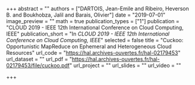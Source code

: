 +++
abstract = ""
authors = ["DARTOIS, Jean-Emile and Ribeiro, Heverson B. and Boukhobza, Jalil and Barais, Olivier"]
date = "2019-07-01"
image_preview = ""
math = true
publication_types = ["1"]
publication = "CLOUD 2019  - IEEE 12th International Conference on Cloud Computing, IEEE"
publication_short = "In *CLOUD 2019  - IEEE 12th International Conference on Cloud Computing, IEEE*"
selected = false
title = "Cuckoo: Opportunistic MapReduce on Ephemeral and Heterogeneous Cloud Resources"
url_code = "https://hal.archives-ouvertes.fr/hal-02179453"
url_dataset = ""
url_pdf = "https://hal.archives-ouvertes.fr/hal-02179453/file/cuckoo.pdf"
url_project = ""
url_slides = ""
url_video = ""

+++
